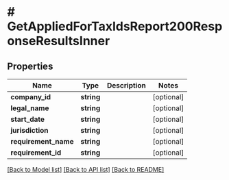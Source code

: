 # # GetAppliedForTaxIdsReport200ResponseResultsInner

## Properties

Name | Type | Description | Notes
------------ | ------------- | ------------- | -------------
**company_id** | **string** |  | [optional]
**legal_name** | **string** |  | [optional]
**start_date** | **string** |  | [optional]
**jurisdiction** | **string** |  | [optional]
**requirement_name** | **string** |  | [optional]
**requirement_id** | **string** |  | [optional]

[[Back to Model list]](../../README.md#models) [[Back to API list]](../../README.md#endpoints) [[Back to README]](../../README.md)
